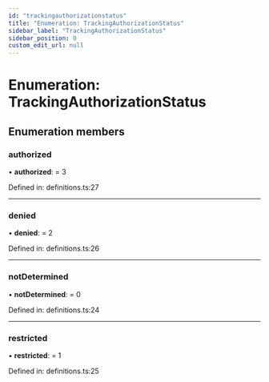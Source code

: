 ```yaml
---
id: "trackingauthorizationstatus"
title: "Enumeration: TrackingAuthorizationStatus"
sidebar_label: "TrackingAuthorizationStatus"
sidebar_position: 0
custom_edit_url: null
---
```


# Enumeration: TrackingAuthorizationStatus

## Enumeration members

### authorized

• **authorized**: = 3

Defined in: definitions.ts:27

___

### denied

• **denied**: = 2

Defined in: definitions.ts:26

___

### notDetermined

• **notDetermined**: = 0

Defined in: definitions.ts:24

___

### restricted

• **restricted**: = 1

Defined in: definitions.ts:25
